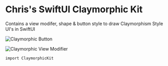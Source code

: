 # Chris's SwiftUI Claymorphic Kit

Contains a view modifer, shape & button style to draw Claymorphism Style UI's in SwiftUI


![Claymorphic Button](Docs/images/claymorphic_button.gif)



![Claymorphic View Modifier](Docs/images/claymorphic_view_modifier.gif)

```
import ClaymorphicKit
```
